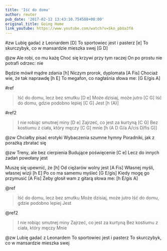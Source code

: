 ```yaml
---
title: 'Iść do domu'
author: reuter
pub_date: '2017-02-12 13:43:10.754588+00:00'
original_title: Going Home
link_youtube: https://www.youtube.com/watch?v=Skn_pbUa3fA
---
```


#zw
Lubię gadać z Leonardem [D]
To sportowiec jest i pasterz [e]
To skurczybyk, co w mansardzie mieszka swej [G D]

@zw
Ale robi, co mu każę 
Choć się krzywi przy tym raczej
On po prostu nie potrafi odrzec: nie

Będzie mówił mądre zdania [h]
Niczym prorok, dyplomata [A Fis]
Chociaż wie, że tak naprawdę [h E]
To megafon, co nagłaśnia słowa me: [G E/gis A]

#ref
>Iść do domu, lecz bez smutku [D e]
>Może dzisiaj, może jutro [C G]
>Iść do domu, gdzie podobno lepiej [C G]
>Jest [h (A)]

#ref2
>I nie robiąc smutnej miny [D e]
>Zajrzeć, co jest za kurtyną [C G]
>Bez kostiumu z ciała, który męczy [C G]
>mnie [h (A D G/a A/cis D/fis G)]

@zw
Chciałby pisać erotyki
Wybaczenia szumne hymny
Poradniki, jak z porażką zbratać się

@zw
Treny, ale bez cierpienia
Budujące poświęcenie [C e]
Lecz do innych zadań powołany jest

Muszę się upewnić, że [h]
Od ciężarów wolny jest [A Fis]
Własnej myśli, własnej wizji [h E]
Po co ma samemu myśleć [G E/gis]
Kiedy mogę go przymusić [A Fis]
Żeby głosił wam z gitarą słowa me: [h E/gis A]

@ref
>Iść do domu, lecz bez smutku
>Może dzisiaj, może jutro
>Iść do domu, gdzie podobno lepiej
>Jest

@ref2
>I nie robiąc smutnej miny
>Zajrzeć, co jest za kurtyną
>Bez kostiumu z ciała, który męczy
>Mnie

@zw
Lubię gadać z Leonardem
To sportowiec jest i pasterz
To skurczybyk, co w mansardzie mieszka swej